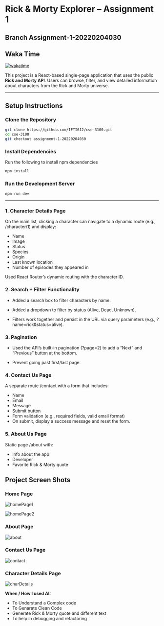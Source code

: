 # Rick & Morty Explorer – Assignment 1

## Branch Assignment-1-20220204030

## Waka Time

[![wakatime](https://wakatime.com/badge/user/39d763b5-f8e6-493a-a90e-eb3b84fb5534/project/1d4838e3-fc12-44a4-a90e-e879478c3e74.svg)](https://wakatime.com/badge/user/39d763b5-f8e6-493a-a90e-eb3b84fb5534/project/1d4838e3-fc12-44a4-a90e-e879478c3e74)

This project is a React-based single-page application that uses the public **Rick and Morty API**. Users can browse, filter, and view detailed information about characters from the Rick and Morty universe.

---

## Setup Instructions

### Clone the Repository

```bash
git clone https://github.com/IFTI612/cse-3100.git
cd cse-3100
git checkout assignment-1-20220204030
```

### Install Dependencies

Run the following to install npm dependencies

```bash
npm install
```

### Run the Development Server

```bash
npm run dev
```

---

### 1. Character Details Page

On the main list, clicking a character can navigate to a dynamic route (e.g., /character/1) and display:

- Name
- Image
- Status
- Species
- Origin
- Last known location
- Number of episodes they appeared in

Used React Router’s dynamic routing with the character ID.

### 2. Search + Filter Functionality

- Added a search box to filter characters by name.

- Added a dropdown to filter by status (Alive, Dead, Unknown).

- Filters work together and persist in the URL via query parameters (e.g., ?name=rick&status=alive).

### 3. Pagination

- Used the API’s built-in pagination (?page=2) to add a “Next” and “Previous” button at the bottom.

- Prevent going past first/last page.

### 4. Contact Us Page

A separate route /contact with a form that includes:

- Name
- Email
- Message
- Submit button
- Form validation (e.g., required fields, valid email format)
- On submit, display a success message and reset the form.

### 5. About Us Page

Static page /about with:

- Info about the app
- Developer
- Favorite Rick & Morty quote

## Project Screen Shots

### Home Page

![homePage1](https://github.com/IFTI612/cse-3100/blob/assignment-1-20220204030/src/assets/project_ss/home1.PNG)

![homePage2](https://github.com/IFTI612/cse-3100/blob/assignment-1-20220204030/src/assets/project_ss/home2.PNG)

### About Page

![about](https://github.com/IFTI612/cse-3100/blob/assignment-1-20220204030/src/assets/project_ss/about.PNG)

### Contact Us Page

![contact](https://github.com/IFTI612/cse-3100/blob/assignment-1-20220204030/src/assets/project_ss/contact.PNG)

### Character Details Page

![charDetails](https://github.com/IFTI612/cse-3100/blob/assignment-1-20220204030/src/assets/project_ss/charDetails.PNG)

**When / How I used AI:**

- To Understand a Complex code
- To Genarate Clean Code
- Generate Rick & Morty quote and different text
- To help in debugging and refactoring
